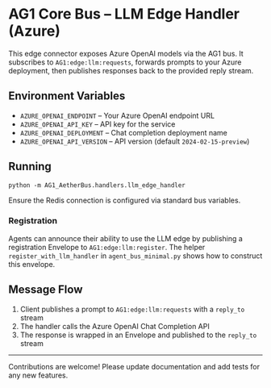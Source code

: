 # AG1 Core Bus – LLM Edge Handler (Azure)

This edge connector exposes Azure OpenAI models via the AG1 bus. It subscribes to
`AG1:edge:llm:requests`, forwards prompts to your Azure deployment, then publishes
responses back to the provided reply stream.

## Environment Variables
- `AZURE_OPENAI_ENDPOINT` – Your Azure OpenAI endpoint URL
- `AZURE_OPENAI_API_KEY` – API key for the service
- `AZURE_OPENAI_DEPLOYMENT` – Chat completion deployment name
- `AZURE_OPENAI_API_VERSION` – API version (default `2024-02-15-preview`)

## Running
```
python -m AG1_AetherBus.handlers.llm_edge_handler
```
Ensure the Redis connection is configured via standard bus variables.

### Registration
Agents can announce their ability to use the LLM edge by publishing a
registration Envelope to `AG1:edge:llm:register`. The helper
`register_with_llm_handler` in `agent_bus_minimal.py` shows how to
construct this envelope.

## Message Flow
1. Client publishes a prompt to `AG1:edge:llm:requests` with a `reply_to` stream
2. The handler calls the Azure OpenAI Chat Completion API
3. The response is wrapped in an Envelope and published to the `reply_to` stream

---
Contributions are welcome! Please update documentation and add tests for any new
features.
